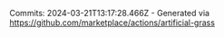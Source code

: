 Commits: 2024-03-21T13:17:28.466Z - Generated via https://github.com/marketplace/actions/artificial-grass
<br>

